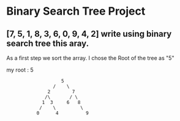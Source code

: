 # Binary Search Tree Project

## [7, 5, 1, 8, 3, 6, 0, 9, 4, 2] write using binary search tree this aray. 

As a first step we sort the array. I chose the Root of the tree as "5" 

my root : 5

                        5
                     /    \
                   2        7
                  /\       / \ 
                 1  3     6   8
                /    \         \
               0      4          9

